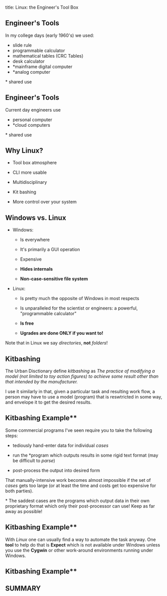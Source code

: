title: Linux: the Engineer's Tool Box
<!-- insert-file headers.md -->

<!-- insert-file background.md -->

## Engineer's Tools

In my college days (early 1960's) we used:

- slide rule
- programmable calculator
- mathematical tables (CRC Tables)
- desk calculator
- *mainframe digital computer
- *analog computer

\* shared use

## Engineer's Tools

Current day engineers use

- personal computer
- *cloud computers

\* shared use

## Why Linux?

- Tool box atmosphere

- CLI more usable

- Multidisciplinary

- Kit bashing

- More control over your system

## Windows vs. Linux

- Windows:

	- Is everywhere

	- It's primarily a GUI operation

	- Expensive

	- **Hides internals**

    - **Non-case-sensitive file system**

- Linux:

	- Is pretty much the opposite of Windows in most respects

	- Is unparalleled for the scientist or engineers: a powerful,
	  "programmable calculator"

	- **Is free**

    - **Ugrades are done ONLY if you want to!**

Note that in Linux we say *directories*, **not** *folders*!

## Kitbashing

The Urban Disctionary define *kitbashing* as *The practice of
modifying a model (not limited to toy action figures) to achieve some
result other than that intended by the manufacturer.*

I use it similarly in that, given a particular task and resulting work
flow, a person may have to use a model (program) that is reswtricted
in some way, and envelope it to get the desired results.

## Kitbashing Example**

Some commercial programs I've seen require you to take the following steps:

- tediously hand-enter data for individual *cases*

- run the \*program which outputs results in some rigid text format (may be difficult to *parse*)

- post-process the output into desired form

That manually-intensive work becomes almost impossible if the set of
*cases* gets too large (or at least the time and costs get too
expensive for both parties).

\* The saddest cases are the programs which output data in their own
  proprietary format which only their post-processor can use!  Keep as
  far away as possible!

## Kitbashing Example**

With *Linux* one can usually find a way to automate the task anyway.  One **tool** to help do that
is **Expect** which is not available under Windows unless you use the **Cygwin** or other work-around environments running under Windows.


## Kitbashing Example**


## SUMMARY



<!-- insert-file closer-help.md -->
